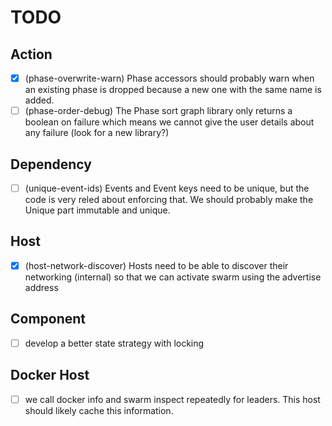 # TODO

## Action 

- [X] (phase-overwrite-warn) Phase accessors should probably warn when an existing phase is dropped because a new one with the same name is added.
- [ ] (phase-order-debug) The Phase sort graph library only returns a boolean on failure which means we cannot give the user details about any failure (look for a new library?)

## Dependency 

- [ ] (unique-event-ids) Events and Event keys need to be unique, but the code is very reled about enforcing that. We should probably make the Unique part immutable and unique.

## Host 

- [x] (host-network-discover) Hosts need to be able to discover their networking (internal) so that we can activate swarm using the advertise address

## Component

- [ ] develop a better state strategy with locking

## Docker Host 

- [ ] we call docker info and swarm inspect repeatedly for leaders. This host should likely cache this information.
